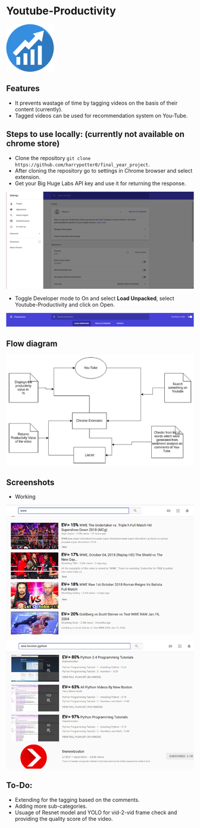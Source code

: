 # Youtube-Productivity

![Youtube-Productivity Logo](icons/logo.png)

## Features
* It prevents wastage of time by tagging videos on the basis of their content (currently).
* Tagged videos can be used for recommendation system on You-Tube.

## Steps to use locally: (currently not available on chrome store)
* Clone the repository `git clone https://github.com/harrypotter0/final_year_project`.
* After cloning the repository go to settings in Chrome browser and select extension.
* Get your Big Huge Labs API key and use it for returning the response.

![Extension](images/extension.png)

* Toggle Developer mode to On and select **Load Unpacked**, select Youtube-Productivity
 and click on Open.

![Developer Mode](images/devMode.png)

## Flow diagram

![Flow diagram](images/flow.jpg)

## Screenshots

* Working

![Demo-1](images/EV1.png)

![Demo-2](images/EV2.png)

<!-- ## YouTube video

[Demo](https://youtu.be/kVTM1EDWgec) -->

## To-Do:
* Extending for the tagging based on the comments. 
* Adding more sub-categories.
* Usuage of Resnet model and YOLO for vid-2-vid frame check and providing the quality score of the video.
